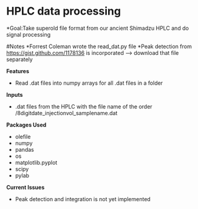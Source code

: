 # HPLC data processing
*Goal:Take superold file format from our ancient Shimadzu HPLC and do signal processing

#Notes
*Forrest Coleman wrote the read_dat.py file
*Peak detection from https://gist.github.com/1178136 is incorporated --> download that file separately

**Features**
* Read .dat files into numpy arrays for all .dat files in a folder

**Inputs**
* .dat files from the HPLC with the file name of the order /8digitdate_injectionvol_samplename.dat

**Packages Used**
- olefile
- numpy
- pandas
- os
- matplotlib.pyplot
- scipy
- pylab

**Current Issues**
* Peak detection and integration is not yet implemented